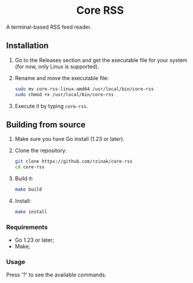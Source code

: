 <div align="center">

# Core RSS

</div>

A terminal-based RSS feed reader.

## Installation

1. Go to the Releases section and get the executable file for your system (for now, only Linux is supported).

2. Rename and move the executable file:

   ```bash
   sudo mv core-rss-linux-amd64 /usr/local/bin/core-rss
   sudo chmod +x /usr/local/bin/core-rss
   ```

3. Execute it by typing `core-rss`.

## Building from source

1. Make sure you have Go install (1.23 or later).

2. Clone the repository:

    ```bash
    git clone https://github.com/rzinak/core-rss
    cd core-rss
    ```

3. Build it:

    ```bash
    make build
    ```

4. Install:

    ```bash
    make install
    ```

### Requirements

- Go 1.23 or later;
- Make;

### Usage

Press '?' to see the available commands.
